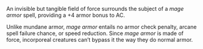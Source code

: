 An invisible but tangible field of force surrounds the subject of a *mage armor* spell, providing a +4 armor bonus to AC.

Unlike mundane armor, *mage armor* entails no armor check penalty, arcane spell failure chance, or speed reduction. Since *mage armor* is made of force, incorporeal creatures can’t bypass it the way they do normal armor.